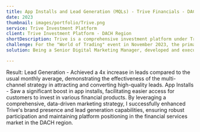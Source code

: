 ```yaml
---
title: App Installs and Lead Generation (MQLs) - Trive Financials - DACH Region
date: 2023 
thumbnail: images/portfolio/Trive.png
service: Trive Investment Platform  
client: Trive Investment Platform - DACH Region
shortDescription: Trive is a comprehensive investment platform under Trive Financial Holding, which offers a wide range of financial services including investment, credit, banking, wealth management, and insurance on a global scale.
challenge: For the "World of Trading" event in November 2023, the primary goal was to significantly increase the number of Marketing Qualified Leads (MQLs) on both the website and app, and to enhance app installs, enabling more customers to invest in stocks, ETFs, CFDs, and other commodities. The main challenge was to achieve these objectives within a highly competitive financial market, ensuring a strong brand presence and effective lead generation through a multichannel approach.
solution: Being a Senior Digital Marketing Manager, developed and executed a data-driven, full-funnel marketing strategy focusing on several key digital channels - Meta Ads, Google Ads and YouTube ads. Meta Ads and Google Display Ads are Utilized to boost app installs and enhance brand awareness. These platforms were chosen for their extensive reach and targeting capabilities, ensuring the ads reached potential investors across various demographics. Google Search Ads is deployed with the best keywords and campaigns to generate more leads through form-fill campaigns. These ads targeted high-intent keywords related to investing in stocks, ETFs, and other financial instruments, driving traffic to the Trive website and app. YouTube Ads are implemented to reach a larger audience with engaging video content that showcases Trive's unique value propositions and encourages viewers to learn more about their investment opportunities. Regular campaign optimization was carried out using a data-driven approach. Performance metrics were closely monitored, and adjustments were made to bidding strategies, ad creatives, and audience targeting to maximize the effectiveness of the campaigns.

---
```

Result:
Lead Generation - Achieved a 4x increase in leads compared to the usual monthly average, demonstrating the effectiveness of the multi-channel strategy in attracting and converting high-quality leads.
App Installs - Saw a significant boost in app installs, facilitating easier access for customers to invest in various financial products.
By leveraging a comprehensive, data-driven marketing strategy, I successfully enhanced Trive's brand presence and lead generation capabilities, ensuring robust participation and maintaining platform positioning in the financial services market in the DACH region.
